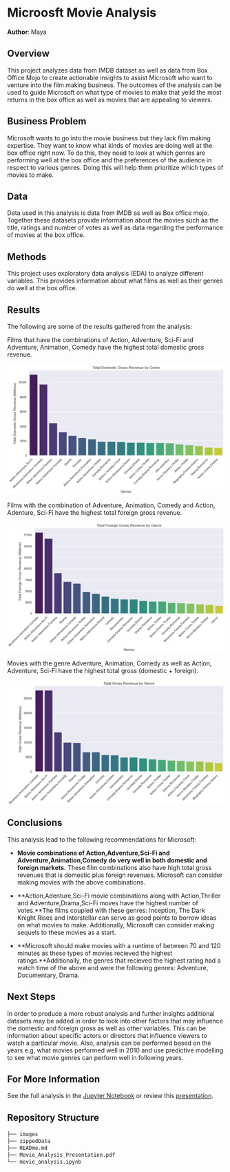 # Microosft Movie Analysis
**Author**: Maya

## Overview
This project analyzes data from IMDB dataset as well as data from Box Office Mojo to create actionable insights to assist Microsoft who want to venture into the film making business. The outcomes of the analysis can be used to guide Microsoft on what type of movies to make that yeild the most returns in the box office as well as movies that are appealing to viewers.

## Business Problem
Microsoft wants to go into the movie business but they lack film making expertise. They want to know what kinds of movies are doing well at the box office right now. To do this, they need to look at which genres are performing well at the box office and the preferences of the audience in respect to various genres. Doing this will help them prioritize which types of movies to make.

## Data
Data used in this analysis is data from IMDB as well as Box office mojo. Together these datasets provide information about the movies such aa the title, ratings and number of votes as well as data regarding the performance of movies at the box office.

## Methods
This project uses exploratory data analysis (EDA) to analyze different variables. This provides information about what films as well as their genres do well at the box office.

## Results
The following are some of the results gathered from the analysis: 

Films that have the combinations of Action, Adventure, Sci-Fi and Adventure, Animation, Comedy have the highest total domestic gross revenue.

![gross_plot_.png](./images/total_domestic_gross_plot.png)

Films with the combination of Adventure, Animation, Comedy and  Action, Adenture, Sci-Fi have the highest total foreign gross revenue.

![gross_plot_.png](./images/total_foreign_gross_plot.png)

Movies with the genre Adventure, Animation, Comedy as well as Action, Adventure, Sci-Fi have the highest total gross (domestic + foreign).

![total_gross_plot.png](./images/total_gross_plot.png)

## Conclusions
This analysis lead to the following recommendations for Microsoft:

- **Movie combinations of Action,Adventure,Sci-Fi and Adventure,Animation,Comedy do very well in both domestic and foreign markets.** These film combinations also have high total gross revenues that is domestic plus foreign revenues. Microsoft can consider making movies with the above combinations. 

- **Action,Adenture,Sci-Fi movie combinations along with Action,Thriller and Adventure,Drama,Sci-Fi moves have the highest number of votes.**The films coupled with these genres: Inception, The Dark Knight Rises and Interstellar can serve as good points to borrow ideas on what movies to make. Additionally, Microsoft can consider making sequels to these movies as a start.

- **Microsoft should make movies with a runtime of between 70 and 120 minutes as these types of movies recieved the highest ratings.**Additionally, the genres that recieved the highest rating had a watch time of the above and were the following genres: Adventure, Documentary, Drama.

## Next Steps
In order to produce a more robust analysis and further insights additional datasets may be added in order to look into other factors that may influence the domestic and foreign gross as well as other variables. This can be information about specific actors or directors that influence viewers to watch a particular movie. Also, analysis can be performed based on the years e.g, what movies performed well in 2010 and use predictive modelling to see what movie genres can perform well in following years.

## For More Information
See the full analysis in the [Jupyter Notebook](./movie_analysis.ipynb) or review this [presentation](./Movie_Analysis_Presentation.pdf).

## Repository Structure

```
├── images
├── zippedData
├── READme.md
├── Movie_Analysis_Presentation.pdf
└── movie_analysis.ipynb
```